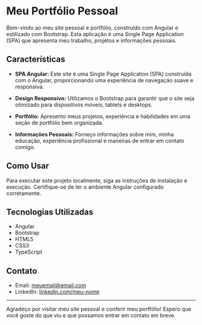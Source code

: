 # Meu Portfólio Pessoal

Bem-vindo ao meu site pessoal e portfólio, construído com Angular e estilizado com Bootstrap. Esta aplicação é uma Single Page Application (SPA) que apresenta meu trabalho, projetos e informações pessoais.

## Características

- **SPA Angular:** Este site é uma Single Page Application (SPA) construída com o Angular, proporcionando uma experiência de navegação suave e responsiva.

- **Design Responsivo:** Utilizamos o Bootstrap para garantir que o site seja otimizado para dispositivos móveis, tablets e desktops.

- **Portfólio:** Apresento meus projetos, experiência e habilidades em uma seção de portfólio bem organizada.

- **Informações Pessoais:** Forneço informações sobre mim, minha educação, experiência profissional e maneiras de entrar em contato comigo.

## Como Usar

Para executar este projeto localmente, siga as instruções de instalação e execução. Certifique-se de ter o ambiente Angular configurado corretamente.

## Tecnologias Utilizadas

- Angular
- Bootstrap
- HTML5
- CSS3
- TypeScript

## Contato

- Email: meuemail@email.com
- LinkedIn: [linkedin.com/meu-nome](https://www.linkedin.com/in/meu-nome)

---

Agradeço por visitar meu site pessoal e conferir meu portfólio! Espero que você goste do que viu e que possamos entrar em contato em breve.
